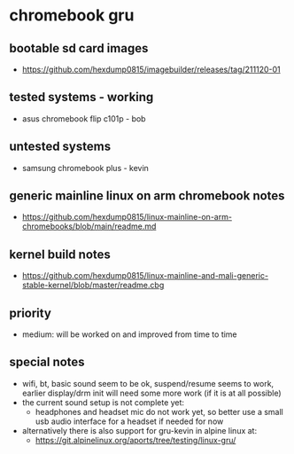 # chromebook gru

## bootable sd card images

- https://github.com/hexdump0815/imagebuilder/releases/tag/211120-01

## tested systems - working

- asus chromebook flip c101p - bob

## untested systems

- samsung chromebook plus - kevin

## generic mainline linux on arm chromebook notes

- https://github.com/hexdump0815/linux-mainline-on-arm-chromebooks/blob/main/readme.md

## kernel build notes

- https://github.com/hexdump0815/linux-mainline-and-mali-generic-stable-kernel/blob/master/readme.cbg

## priority

- medium: will be worked on and improved from time to time

## special notes

- wifi, bt, basic sound seem to be ok, suspend/resume seems to work, earlier display/drm init will need some more work (if it is at all possible)
- the current sound setup is not complete yet:
  - headphones and headset mic do not work yet, so better use a small usb audio interface for a headset if needed for now
- alternatively there is also support for gru-kevin in alpine linux at:
  - https://git.alpinelinux.org/aports/tree/testing/linux-gru/
